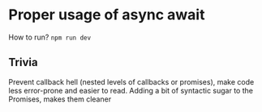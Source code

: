 # Proper usage of async await
How to run?
`npm run dev`

## Trivia
Prevent callback hell (nested levels of callbacks or promises), make code less error-prone and easier to read.
Adding a bit of syntactic sugar to the Promises, makes them cleaner

